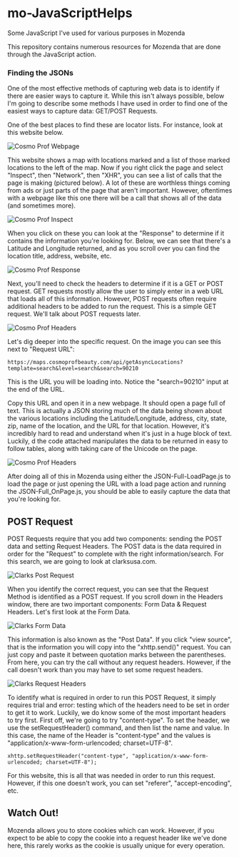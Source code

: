 # mo-JavaScriptHelps
Some JavaScript I've used for various purposes in Mozenda

This repository contains numerous resources for Mozenda that are done through the JavaScript action.

### Finding the JSONs

One of the most effective methods of capturing web data is to identify if there are easier ways to capture it. While this isn't always possible, below I'm going to describe some methods I have used in order to find one of the easiest ways to capture data: GET/POST Requests.

One of the best places to find these are locator lists. For instance, look at this website below.

<img src="GETPOST Example/CosmoProfWebpage.png" alt="Cosmo Prof Webpage" />

This website shows a map with locations marked and a list of those marked locations to the left of the map. Now if you right click the page and select "Inspect", then "Network", then "XHR", you can see a list of calls that the page is making (pictured below). A lot of these are worthless things coming from ads or just parts of the page that aren't important. However, oftentimes with a webpage like this one there will be a call that shows all of the data (and sometimes more).

<img src="GETPOST Example/CosmoProfInspect.png" alt="Cosmo Prof Inspect" />

When you click on these you can look at the "Response" to determine if it contains the information you're looking for. Below, we can see that there's a Latitude and Longitude returned, and as you scroll over you can find the location title, address, website, etc.

<img src="GETPOST Example/CosmoProfCall.PNG" alt="Cosmo Prof Response" />

Next, you'll need to check the headers to determine if it is a GET or POST request. GET requests mostly allow the user to simply enter in a web URL that loads all of this information. However, POST requests often require additional headers to be added to run the request. This is a simple GET request. We'll talk about POST requests later.

<img src="GETPOST Example/CosmoProfHeaders.png" alt="Cosmo Prof Headers" />

Let's dig deeper into the specific request. On the image you can see this next to "Request URL":

```
https://maps.cosmoprofbeauty.com/api/getAsyncLocations?template=search&level=search&search=90210
```

This is the URL you will be loading into. Notice the "search=90210" input at the end of the URL.

Copy this URL and open it in a new webpage. It should open a page full of text. This is actually a JSON storing much of the data being shown about the various locations including the Latitude/Longitude, address, city, state, zip, name of the location, and the URL for that location. However, it's incredibly hard to read and understand when it's just in a huge block of text. Luckily, d the code attached manipulates the data to be returned in easy to follow tables, along with taking care of the Unicode on the page.

<img src="GETPOST Example/CosmoProfJSONTable.png" alt="Cosmo Prof Headers" />

After doing all of this in Mozenda using either the JSON-Full-LoadPage.js to load the page or just opening the URL with a load page action and running the JSON-Full_OnPage.js, you should be able to easily capture the data that you're looking for.

## POST Request

POST Requests require that you add two components: sending the POST data and setting Request Headers. The POST data is the data required in order for the "Request" to complete with the right information/search. For this search, we are going to look at clarksusa.com.

<img src="GETPOST Example/ClarksPostRequest.png" alt="Clarks Post Request" />

When you identify the correct request, you can see that the Request Method is identified as a POST request. If you scroll down in the Headers window, there are two important components: Form Data & Request Headers. Let's first look at the Form Data.

<img src="GETPOST Example/ClarksFormData.png" alt="Clarks Form Data" />

This information is also known as the "Post Data". If you click "view source", that is the information you will copy into the "xhttp.send()" request. You can just copy and paste it between quotation marks between the parentheses. From here, you can try the call without any request headers. However, if the call doesn't work than you may have to set some request headers.

<img src="GETPOST Example/ClarksRequestHeaders.png" alt="Clarks Request Headers" />

To identify what is required in order to run this POST Request, it simply requires trial and error: testing which of the headers need to be set in order to get it to work. Luckily, we do know some of the most important headers to try first. First off, we're going to try "content-type". To set the header, we use the setRequestHeader() command, and then list the name and value. In this case, the name of the Header is "content-type" and the values is "application/x-www-form-urlencoded; charset=UTF-8".

```
xhttp.setRequestHeader("content-type", "application/x-www-form-urlencoded; charset=UTF-8");
```

For this website, this is all that was needed in order to run this request. However, if this one doesn't work, you can set "referer", "accept-encoding", etc.

## Watch Out!

Mozenda allows you to store cookies which can work. However, if you expect to be able to copy the cookie into a request header like we've done here, this rarely works as the cookie is usually unique for every operation.
